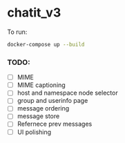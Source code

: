 # chatit_v3

To run:
```sh
docker-compose up --build
```

### TODO:

- [ ] MIME
- [ ] MIME captioning
- [ ] host and namespace node selector
- [ ] group and userinfo page
- [ ] message ordering
- [ ] message store
- [ ] Refernece prev messages
- [ ] UI polishing
